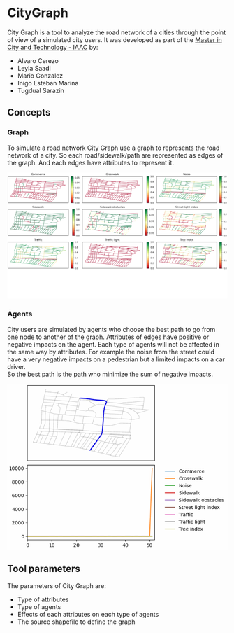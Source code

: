 # CityGraph

City Graph is a tool to analyze the road network of a cities through the point of view of a simulated city users.
It was developed as part of the [Master in City and Technology - IAAC](https://iaac.net/educational-programmes/masters-programmes/master-in-city-technology/)
by:
- Alvaro Cerezo
- Leyla Saadi
- Mario Gonzalez
- Inigo Esteban Marina
- Tugdual Sarazin

## Concepts

### Graph
To simulate a road network City Graph use a graph to represents the road network of a city.
So each road/sidewalk/path are represented as edges of the graph.
And each edges have attributes to represent it.

![San juan attributes graphs](documentation/san_juan_weights.png "CityGraph: San juan attributes")
### Agents
City users are simulated by agents who choose the best path to go from one node to another of the graph.
Attributes of edges have positive or negative impacts on the agent.
Each type of agents will not be affected in the same way by attributes.
For example the noise from the street could have a very negative impacts on a pedestrian but a limited impacts on a car driver.  
So the best path is the path who minimize the sum of negative impacts.

![San juan car driver impacts path](documentation/san_juan_detail_path.gif "CityGraph: San juan car driver impacts path")


## Tool parameters
The parameters of City Graph are:
- Type of attributes
- Type of agents
- Effects of each attributes on each type of agents
- The source shapefile to define the graph



